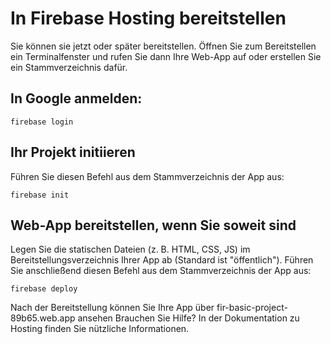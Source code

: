 # In Firebase Hosting bereitstellen

Sie können sie jetzt oder später bereitstellen. Öffnen Sie zum Bereitstellen ein Terminalfenster und rufen Sie dann Ihre Web-App auf oder erstellen Sie ein Stammverzeichnis dafür.

## In Google anmelden:
```
firebase login
```

## Ihr Projekt initiieren
Führen Sie diesen Befehl aus dem Stammverzeichnis der App aus:
```
firebase init
```

## Web-App bereitstellen, wenn Sie soweit sind
Legen Sie die statischen Dateien (z. B. HTML, CSS, JS) im Bereitstellungsverzeichnis Ihrer App ab (Standard ist "öffentlich"). Führen Sie anschließend diesen Befehl aus dem Stammverzeichnis der App aus:
```
firebase deploy
```

Nach der Bereitstellung können Sie Ihre App über fir-basic-project-89b65.web.app ansehen
Brauchen Sie Hilfe? In der Dokumentation zu Hosting finden Sie nützliche Informationen.